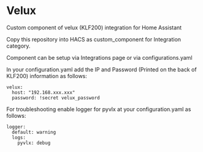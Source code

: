# Velux
Custom component of velux (KLF200) integration for Home Assistant

Copy this repository into HACS as custom_component for Integration category.

Component can be setup via Integrations page or via configurations.yaml

In your configuration.yaml add the IP and Password (Printed on the back of KLF200) information as follows: 

    velux:
      host: "192.168.xxx.xxx"
      password: !secret velux_password

For troubleshooting enable logger for pyvlx at your configuration.yaml as follows: 

    logger:
      default: warning
      logs:
        pyvlx: debug